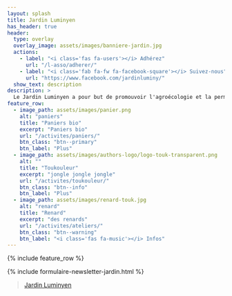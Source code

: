 ```yaml
---
layout: splash
title: Jardin Luminyen
has_header: true
header:
  type: overlay
  overlay_image: assets/images/banniere-jardin.jpg
  actions:
    - label: "<i class='fas fa-users'></i> Adhérez"
      url: "/l-asso/adherer/"
    - label: "<i class='fab fa-fw fa-facebook-square'></i> Suivez-nous"
      url: "https://www.facebook.com/jardinluminy/"
  show_text: description
description: >
  Le Jardin Luminyen a pour but de promouvoir l'agroécologie et la permaculture au plus grand nombre de personnes. Pour celà, nous gérons jardin universitaire de Luminy, qui se veut à terme être une modeste vitrine expérimentale de ce genre de pratiques. Tout le monde est le bienvenu !
feature_row:
  - image_path: assets/images/panier.png
    alt: "paniers"
    title: "Paniers bio"
    excerpt: "Paniers bio"
    url: "/activites/paniers/"
    btn_class: "btn--primary"
    btn_label: "Plus"
  - image_path: assets/images/authors-logo/logo-touk-transparent.png
    alt: ""
    title: "Toukouleur"
    excerpt: "jongle jongle jongle"
    url: "/activites/toukouleur/"
    btn_class: "btn--info"
    btn_label: "Plus"
  - image_path: assets/images/renard-touk.jpg
    alt: "renard"
    title: "Renard"
    excerpt: "des renards"
    url: "/activites/ateliers/"
    btn_class: "btn--warning"
    btn_label: "<i class='fas fa-music'></i> Infos"
---
```

<script>
  if (window.netlifyIdentity) {
    window.netlifyIdentity.on("init", user => {
      if (!user) {
        window.netlifyIdentity.on("login", () => {
          document.location.href = "/lepuget/";
        });
      }
    });
  }
</script>

{% include feature_row %}

{% include formulaire-newsletter-jardin.html %}

<div id="fb-root"></div>
<script async defer crossorigin="anonymous" src="https://connect.facebook.net/fr_FR/sdk.js#xfbml=1&version=v5.0"></script>

<div class="fb-page" data-href="{{ data.extlinks.fb-jardin }}"
data-tabs="" data-width="" data-height="" data-small-header="false"
data-adapt-container-width="true" data-hide-cover="false"
data-show-facepile="false"><blockquote
cite="{{ data.extlinks.fb-jardin }}" class="fb-xfbml-parse-ignore"><a
href="{{ data.extlinks.fb-jardin }}">Jardin Luminyen</a></blockquote></div>

